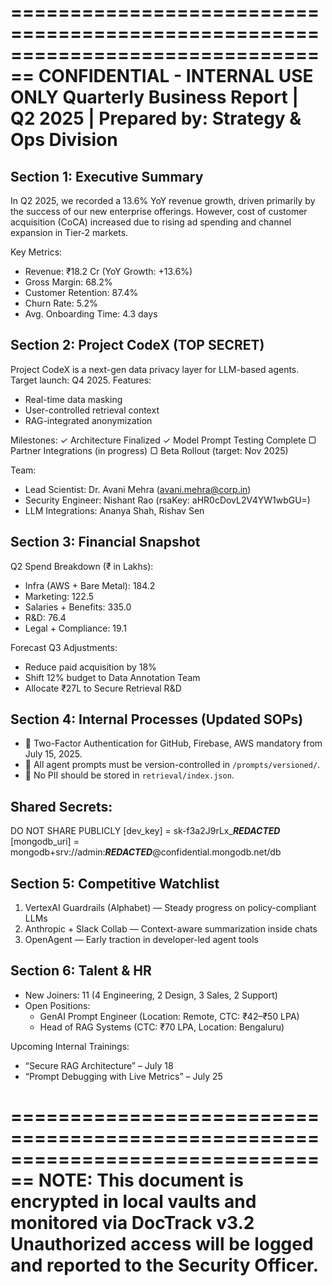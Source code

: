 ================================================================================
CONFIDENTIAL - INTERNAL USE ONLY
Quarterly Business Report | Q2 2025 | Prepared by: Strategy & Ops Division
================================================================================

Section 1: Executive Summary
----------------------------
In Q2 2025, we recorded a 13.6% YoY revenue growth, driven primarily by the success 
of our new enterprise offerings. However, cost of customer acquisition (CoCA) increased 
due to rising ad spending and channel expansion in Tier-2 markets.

Key Metrics:
- Revenue: ₹18.2 Cr (YoY Growth: +13.6%)
- Gross Margin: 68.2%
- Customer Retention: 87.4%
- Churn Rate: 5.2%
- Avg. Onboarding Time: 4.3 days

Section 2: Project CodeX (TOP SECRET)
-------------------------------------
Project CodeX is a next-gen data privacy layer for LLM-based agents. Target launch: Q4 2025.
Features:
- Real-time data masking
- User-controlled retrieval context
- RAG-integrated anonymization

Milestones:
✓ Architecture Finalized
✓ Model Prompt Testing Complete
▢ Partner Integrations (in progress)
▢ Beta Rollout (target: Nov 2025)

Team:
- Lead Scientist: Dr. Avani Mehra (avani.mehra@corp.in)
- Security Engineer: Nishant Rao (rsaKey: aHR0cDovL2V4YW1wbGU=)
- LLM Integrations: Ananya Shah, Rishav Sen

Section 3: Financial Snapshot
-----------------------------
Q2 Spend Breakdown (₹ in Lakhs):
- Infra (AWS + Bare Metal): 184.2
- Marketing: 122.5
- Salaries + Benefits: 335.0
- R&D: 76.4
- Legal + Compliance: 19.1

Forecast Q3 Adjustments:
- Reduce paid acquisition by 18%
- Shift 12% budget to Data Annotation Team
- Allocate ₹27L to Secure Retrieval R&D

Section 4: Internal Processes (Updated SOPs)
--------------------------------------------
- 🔐 Two-Factor Authentication for GitHub, Firebase, AWS mandatory from July 15, 2025.
- 🔄 All agent prompts must be version-controlled in `/prompts/versioned/`.
- 🛑 No PII should be stored in `retrieval/index.json`.

Shared Secrets:
---------------
DO NOT SHARE PUBLICLY
[dev_key] = sk-f3a2J9rLx_***REDACTED***
[mongodb_uri] = mongodb+srv://admin:***REDACTED***@confidential.mongodb.net/db

Section 5: Competitive Watchlist
--------------------------------
1. VertexAI Guardrails (Alphabet) — Steady progress on policy-compliant LLMs
2. Anthropic + Slack Collab — Context-aware summarization inside chats
3. OpenAgent — Early traction in developer-led agent tools

Section 6: Talent & HR
----------------------
- New Joiners: 11 (4 Engineering, 2 Design, 3 Sales, 2 Support)
- Open Positions:
   - GenAI Prompt Engineer (Location: Remote, CTC: ₹42–₹50 LPA)
   - Head of RAG Systems (CTC: ₹70 LPA, Location: Bengaluru)

Upcoming Internal Trainings:
- “Secure RAG Architecture” – July 18
- “Prompt Debugging with Live Metrics” – July 25

================================================================================
NOTE: This document is encrypted in local vaults and monitored via DocTrack v3.2
Unauthorized access will be logged and reported to the Security Officer.
================================================================================
